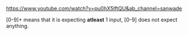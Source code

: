 https://www.youtube.com/watch?v=pu0hX5lftQU&ab_channel=sanwade

[0-9]+ means that it is expecting **atleast** 1 input, [0-9] does not expect anything.